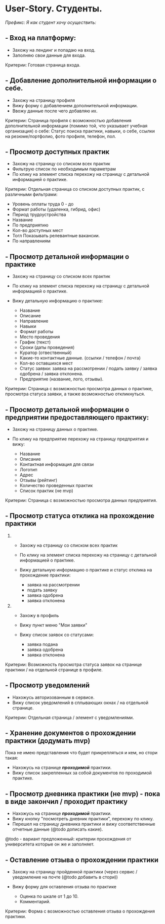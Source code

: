 # User-Story. Студенты. 

_Префикс: Я как студент хочу осуществить:_

## - Вход на платформу:

* Захожу на лендинг и попадаю на вход.
* Заполняю свои данные для входа. 

Критерии: Готовая страница входа.

## - Добавление дополнительной информации о себе.

* Захожу на страницу профиля
* Вижу форму с добавлением дополнительной информации.
* Ввожу данные после чего добавляю их.

Критерии: Страница профиля с возможностью добавления 
дополнительной информации (помимо той, что указывает учебная 
организация) о себе: Статус поиска практики, навыки, о себе, ссылки на резюме/портфолио, фото профиля, телефон, пол.

## - Просмотр доступных практик 

* Захожу на страницу со списком всех практик
* Фильтрую список по необходимым параметрам
* По клику на элемент списка перехожу на страницу с детальной информацией о практике.

Критерии: Отдельная страница со списком доступных практик, с различными фильтрами:

- Уровень оплаты труда 0 - до
- Формат работы (удаленка, гибрид, офис)
- Период трудоустройства
- Название
- По предприятию
- Кол-во доступных мест
- Тогл Показывать релевантные вакансии. 
- По направлениям

## - Просмотр детальной информации о практике

* Захожу на страницу со списком всех практик
* По клику на элемент списка перехожу на страницу с детальной информацией о практике.
* Вижу детальную информацию о практике:

   - Название
   - Описание
   - Направление
   - Навыки
   - Формат работы
   - Место проведения
   - График (текст)
   - Сроки (даты проведения) 
   - Куратор (отвественный)
   - Какие-то контактные данные. (ссылки / телефон / почта)
   - Кол-во оставшихся мест
   - Статус заявки: заявка на рассмотрении / подать заявку / заявка одобрена / заявка отклонена.
   - Предприятие (название, лого, отзывы).

Критерии: Страница с возможностью просмотра данных о практике, просмотра статуса заявки, а также
возможностью откликнуться.

## - Просмотр детальной информации о предприятии предоставляющего практику:

* Захожу на страницу данных о практике.
* По клику на предприятие перехожу на страницу предприятия и вижу:
   
   - Название
   - Описание
   - Контактная информация для связи
   - Логотип
   - Адрес
   - Отзывы (рейтинг)
   - Количество проведенных практик
   - Список практик (не mvp)

Критерии: Страница с возможностью просмотра данных предприятия.

## - Просмотр статуса отклика на прохождение практики

1. * Захожу на страницу со списком всех практик
   * По клику на элемент списка перехожу на страницу с детальной информацией о практике.
   * Вижу детальную информацию о практике и статус отклика на прохождение практики:
  
     - заявка на рассмотрении 
     - подать заявку
     - заявка одобрена
     - заявка отклонена

2. * Захожу в профиль
   * Вижу пункт меню "Мои заявки"
   * Вижу список заявок со статусами:

       - заявка подана 
       - заявка одобрена
       - заявка отклонена

Критерии: Возможность просмотра статуса заявок на странице практики / на отдельной странице в профиле.

## - Просмотр уведомлений 

* Нахожусь авторизованным в сервисе.
* Вижу список уведомлений в сплывающих окнах / на отдельной странице. 

Критерии: Отдельная страница / элемент с уведомлениями.

## - Хранение документов о прохождении практики (додумать mvp)

Пока не имею представления что будет прикрепляться и кем, но стори такая:

* Нахожусь на странице **_проходимой_** практики.
* Вижу список закрепленных за собой документов по проходимой практике.

## - Просмотр дневника практики (не mvp) - пока в виде закончил / проходит практику

* Нахожусь на странице **_проходимой_** практики.
* Вижу кнопку "посмотреть дневник практики", перехожу по клику.
* Перешел на страницу дневника практики и вижу соответственные отчетные данные 
  (@todo дописать какие).

@todo - вариант предложенный: критерии прохождения от университета которые он же и заполняет.

## - Оставление отзыва о прохождении практики

* Захожу на страницу пройденной практики (через сервис / уведомление на почте (@todo добавить в стори))
* Вижу форму для оставления отзыва по практике
  
  - Оценка по шкале от 1 до 10.
  - Комментарий.

Критерии: Форма с возможностью оставления отзыва о прохождения практики.
